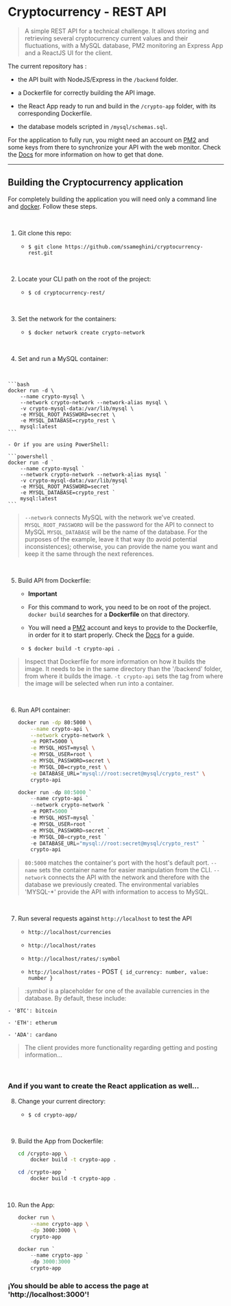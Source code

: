 # Cryptocurrency - REST API

> A simple REST API for a technical challenge. It allows storing and retrieving several cryptocurrency current values and their fluctuations, with a MySQL database, PM2 monitoring an Express App and a ReactJS UI for the client.

The current repository has :

- the API built with NodeJS/Express in the `/backend` folder.

- a Dockerfile for correctly building the API image.

- the React App ready to run and build in the `/crypto-app` folder, with its corresponding Dockerfile.

- the database models scripted in `/mysql/schemas.sql`.

For the application to fully run, you might need an account on [PM2](https://pm2.io/) and some keys from there to synchronize your API with the web monitor. Check the [Docs](./Docs.md) for more information on how to get that done.

---

## Building the Cryptocurrency application

For completely building the application you will need only a command line and [docker](https://www.docker.com/).
Follow these steps.

<br/>

1. Git clone this repo:

    - `$ git clone https://github.com/ssameghini/cryptocurrency-rest.git`

<br/>

2. Locate your CLI path on the root of the project:

    - `$ cd cryptocurrency-rest/`

<br/>

3. Set the network for the containers:

    - `$ docker network create crypto-network`

<br/>

4. Set and run a MySQL container:

<br/>

    ```bash
    docker run -d \
        --name crypto-mysql \
        --network crypto-network --network-alias mysql \
        -v crypto-mysql-data:/var/lib/mysql \
        -e MYSQL_ROOT_PASSWORD=secret \
        -e MYSQL_DATABASE=crypto_rest \
        mysql:latest
    ```

    - Or if you are using PowerShell:

    ```powershell
    docker run -d `
        --name crypto-mysql `
        --network crypto-network --network-alias mysql `
        -v crypto-mysql-data:/var/lib/mysql `
        -e MYSQL_ROOT_PASSWORD=secret `
        -e MYSQL_DATABASE=crypto_rest `
        mysql:latest
    ```

> `--network` connects MySQL with the network we've created.
> `MYSQL_ROOT_PASSWORD` will be the password for the API to connect to MySQL
> `MYSQL_DATABASE` will be the name of the database. For the purposes of the example, leave it that way (to avoid potential inconsistences); otherwise, you can provide the name you want and keep it the same through the next references.

<br/>

5. Build API from Dockerfile:

    - **Important**

    - For this command to work, you need to be on root of the project. `docker build` searches for a **Dockerfile** on that directory.

    - You will need a [PM2](https://pm2.io/) account and keys to provide to the Dockerfile, in order for it to start properly. Check the [Docs](./Docs.md) for a guide.

    - `$ docker build -t crypto-api .`

> Inspect that Dockerfile for more information on how it builds the image. It needs to be in the same directory than the '/backend' folder, from where it builds the image.
> `-t crypto-api` sets the tag from where the image will be selected when run into a container.

<br/>

6. Run API container:

    ```bash
    docker run -dp 80:5000 \
        --name crypto-api \
        --network crypto-network \
        -e PORT=5000 \
        -e MYSQL_HOST=mysql \
        -e MYSQL_USER=root \
        -e MYSQL_PASSWORD=secret \
        -e MYSQL_DB=crypto_rest \
        -e DATABASE_URL="mysql://root:secret@mysql/crypto_rest" \
        crypto-api
    ```

    ```powershell
    docker run -dp 80:5000 `
        --name crypto-api `
        --network crypto-network `
        -e PORT=5000 `
        -e MYSQL_HOST=mysql `
        -e MYSQL_USER=root `
        -e MYSQL_PASSWORD=secret `
        -e MYSQL_DB=crypto_rest `
        -e DATABASE_URL="mysql://root:secret@mysql/crypto_rest" `
        crypto-api
    ```

> `80:5000` matches the container's port with the host's default port.
> `--name` sets the container name for easier manipulation from the CLI.
> `--network` connects the API with the network and therefore with the database we previously created.
> The environmental variables 'MYSQL-*' provide the API with information to access to MySQL.

<br/>

7. Run several requests against `http://localhost` to test the API

    - `http://localhost/currencies`

    - `http://localhost/rates`

    - `http://localhost/rates/:symbol`

    - `http://localhost/rates` - POST `{ id_currency: number, value: number }`

> _:symbol_ is a placeholder for one of the available currencies in the database. By default, these include:

    - 'BTC': bitcoin

    - 'ETH': etherum

    - 'ADA': cardano

> The client provides more functionality regarding getting and posting information...

<br/>

### And if you want to create the React application as well...

8. Change your current directory:

    - `$ cd crypto-app/`

<br/>

9. Build the App from Dockerfile:

    ```bash
    cd /crypto-app \
        docker build -t crypto-app .
    ```

    ```powershell
    cd /crypto-app `
        docker build -t crypto-app .
    ```

<br/>

10. Run the App:

    ```bash
    docker run \
        --name crypto-app \
        -dp 3000:3000 \
        crypto-app
    ```

    ```powershell
    docker run `
        --name crypto-app `
        -dp 3000:3000 `
        crypto-app
    ```

### ¡You should be able to access the page at 'http://localhost:3000'!

